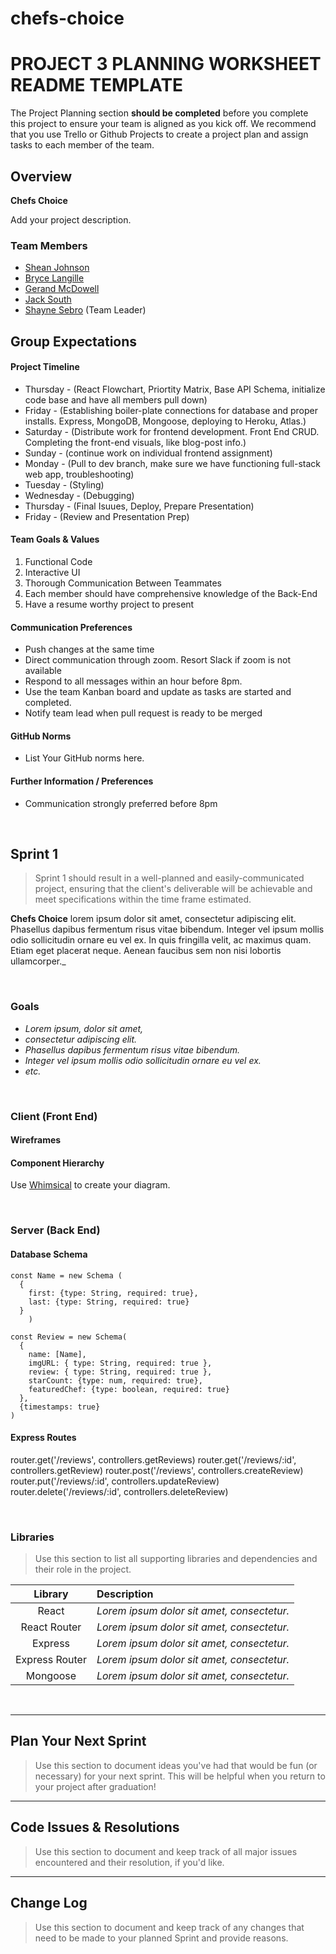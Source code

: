 # chefs-choice

# PROJECT 3 PLANNING WORKSHEET README TEMPLATE <!-- omit in toc -->

The Project Planning section **should be completed** before you complete this project to ensure your team is aligned as you kick off. We recommend that you use Trello or Github Projects to create a project plan and assign tasks to each member of the team.

## Overview

**Chefs Choice** 

Add your project description.

### Team Members

- [Shean Johnson](https://github.com/sheanj)
- [Bryce Langille](https://github.com/brycelangille)
- [Gerand McDowell](https://github.com/deucemac)
- [Jack South](https://github.com/jackksouth) 
- [Shayne Sebro](https://github.com/snebro) (Team Leader) 

## Group Expectations


#### Project Timeline

- Thursday - (React Flowchart, Priortity Matrix, Base API Schema, initialize code base and have all members pull down)  
- Friday - (Establishing boiler-plate connections for database and proper installs. Express, MongoDB, Mongoose, deploying to Heroku, Atlas.)
- Saturday - (Distribute work for frontend development. Front End CRUD. Completing the front-end visuals, like blog-post info.)
- Sunday - (continue work on individual frontend assignment)
- Monday - (Pull to dev branch, make sure we have functioning full-stack web app, troubleshooting)
- Tuesday - (Styling)
- Wednesday - (Debugging)
- Thursday - (Final Isuues, Deploy, Prepare Presentation)
- Friday - (Review and Presentation Prep)

#### Team Goals & Values

1) Functional Code
2) Interactive UI
3) Thorough Communication Between Teammates
4) Each member should have comprehensive knowledge of the Back-End 
5) Have a resume worthy project to present

#### Communication Preferences

- Push changes at the same time
- Direct communication through zoom.  Resort Slack if zoom is not available
- Respond to all messages within an hour before 8pm.
- Use the team Kanban board and update as tasks are started and completed.
- Notify team lead when pull request is ready to be merged

#### GitHub Norms

 - List Your GitHub norms here.

#### Further Information / Preferences

  - Communication strongly preferred before 8pm

<br>

## Sprint 1

> Sprint 1 should result in a well-planned and easily-communicated project, ensuring that the client's deliverable will be achievable and meet specifications within the time frame estimated.

**Chefs Choice** lorem ipsum dolor sit amet, consectetur adipiscing elit. Phasellus dapibus fermentum risus vitae bibendum. Integer vel ipsum mollis odio sollicitudin ornare eu vel ex. In quis fringilla velit, ac maximus quam. Etiam eget placerat neque. Aenean faucibus sem non nisi lobortis ullamcorper._

<br>

### Goals

- _Lorem ipsum, dolor sit amet,_
- _consectetur adipiscing elit._
- _Phasellus dapibus fermentum risus vitae bibendum._
- _Integer vel ipsum mollis odio sollicitudin ornare eu vel ex._
- _etc._

<br>

### Client (Front End)

#### Wireframes


#### Component Hierarchy

Use [Whimsical](https://whimsical.com/) to create your diagram.

<br>

### Server (Back End)

#### Database Schema 

```
const Name = new Schema (
  {
    first: {type: String, required: true},
    last: {type: String, required: true}
  }
    )

const Review = new Schema(
  {
    name: [Name],
    imgURL: { type: String, required: true },
    review: { type: String, required: true },
    starCount: {type: num, required: true},
    featuredChef: {type: boolean, required: true}
  },
  {timestamps: true}
)
```

#### Express Routes

router.get('/reviews', controllers.getReviews)
router.get('/reviews/:id', controllers.getReview)
router.post('/reviews', controllers.createReview)
router.put('/reviews/:id', controllers.updateReview)
router.delete('/reviews/:id', controllers.deleteReview)

<br>

### Libraries

> Use this section to list all supporting libraries and dependencies and their role in the project.

|    Library     | Description                                |
| :------------: | :----------------------------------------- |
|     React      | _Lorem ipsum dolor sit amet, consectetur._ |
|  React Router  | _Lorem ipsum dolor sit amet, consectetur._ |
|    Express     | _Lorem ipsum dolor sit amet, consectetur._ |
| Express Router | _Lorem ipsum dolor sit amet, consectetur._ |
|    Mongoose    | _Lorem ipsum dolor sit amet, consectetur._ |

<br>

***

## Plan Your Next Sprint

> Use this section to document ideas you've had that would be fun (or necessary) for your next sprint. This will be helpful when you return to your project after graduation!

***

## Code Issues & Resolutions

> Use this section to document and keep track of all major issues encountered and their resolution, if you'd like.

***

## Change Log

> Use this section to document and keep track of any changes that need to be made to your planned Sprint and provide reasons.